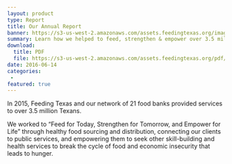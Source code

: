```yaml
---
layout: product
type: Report
title: Our Annual Report
banner: https://s3-us-west-2.amazonaws.com/assets.feedingtexas.org/images/banners/banner-02.jpg
summary: Learn how we helped to feed, strengthen & empower over 3.5 million Texans in 2015.
download:
  title: PDF
  file: https://s3-us-west-2.amazonaws.com/assets.feedingtexas.org/pdf/Feeding-Texas-Annual-Report-2015.pdf
date: 2016-06-14
categories:
 - 
featured: true
---
```

In 2015, Feeding Texas and our network of 21 food banks provided services to over 3.5 million Texans. 

We worked to  “Feed for Today, Strengthen for Tomorrow, and Empower for Life” through healthy food sourcing and distribution, connecting our clients to public services, and empowering them to seek other skill-building and health services to break the cycle of food and economic insecurity that leads to hunger.
